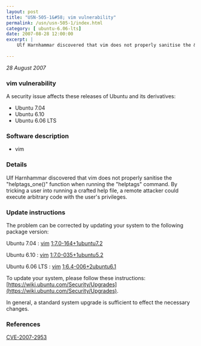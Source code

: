 ```yaml
---
layout: post
title: "USN-505-1&#58; vim vulnerability"
permalink: /usn/usn-505-1/index.html
category: [ ubuntu-6.06-lts]
date: 2007-08-28 12:00:00
excerpt: |
    Ulf Harnhammar discovered that vim does not properly sanitise the &quot;helptags_one()&quot; function when running the &quot;helptags&quot; command. By tricking a user into running a crafted help file, a remote attacker could execute arbitrary code with the user&#39;s privileges. 
    
--- 
```

 
 

*28 August 2007*

### vim vulnerability

A security issue affects these releases of Ubuntu and its derivatives:

* Ubuntu 7.04
* Ubuntu 6.10
* Ubuntu 6.06 LTS

### Software description

* vim 

### Details

Ulf Harnhammar discovered that vim does not properly sanitise the &quot;helptags_one()&quot; function when running the &quot;helptags&quot; command. By tricking a user into running a crafted help file, a remote attacker could execute arbitrary code with the user&#39;s privileges. 

### Update instructions

The problem can be corrected by updating your system to the following package version:

Ubuntu 7.04
 : [vim](https://launchpad.net/ubuntu/+source/vim) <span> [1:7.0-164+1ubuntu7.2](https://launchpad.net/ubuntu/+source/vim/1:7.0-164+1ubuntu7.2) </span> 

Ubuntu 6.10
 : [vim](https://launchpad.net/ubuntu/+source/vim) <span> [1:7.0-035+1ubuntu5.2](https://launchpad.net/ubuntu/+source/vim/1:7.0-035+1ubuntu5.2) </span> 

Ubuntu 6.06 LTS
 : [vim](https://launchpad.net/ubuntu/+source/vim) <span> [1:6.4-006+2ubuntu6.1](https://launchpad.net/ubuntu/+source/vim/1:6.4-006+2ubuntu6.1) </span> 

To update your system, please follow these instructions: [https://wiki.ubuntu.com/Security/Upgrades](https://wiki.ubuntu.com/Security/Upgrades).

In general, a standard system upgrade is sufficient to effect the necessary changes. 

### References

 
 [CVE-2007-2953](http://people.ubuntu.com/~ubuntu-security/cve/CVE-2007-2953)
 

